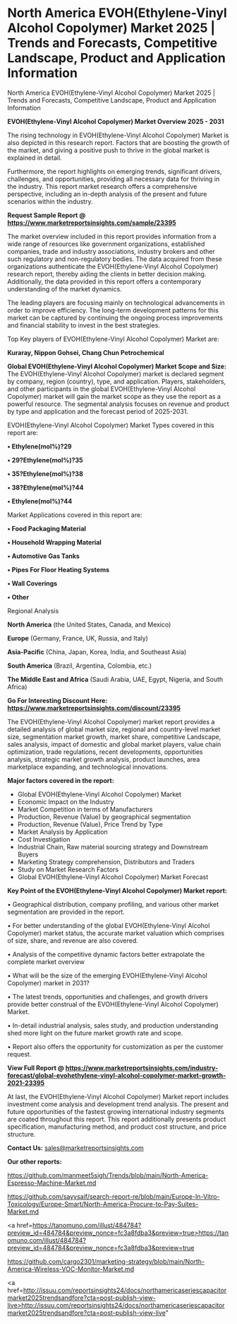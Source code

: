 # North America EVOH(Ethylene-Vinyl Alcohol Copolymer) Market 2025 | Trends and Forecasts, Competitive Landscape, Product and Application Information
North America EVOH(Ethylene-Vinyl Alcohol Copolymer) Market 2025 | Trends and Forecasts, Competitive Landscape, Product and Application Information

<Strong> EVOH(Ethylene-Vinyl Alcohol Copolymer) Market Overview 2025 - 2031</strong>

The rising technology in EVOH(Ethylene-Vinyl Alcohol Copolymer) Market is also depicted in this research report. Factors that are boosting the growth of the market, and giving a positive push to thrive in the global market is explained in detail.

Furthermore, the report highlights on emerging trends, significant drivers, challenges, and opportunities, providing all necessary data for thriving in the industry. This report market research offers a comprehensive perspective, including an in-depth analysis of the present and future scenarios within the industry.

<strong>Request Sample Report @ <a href=https://www.marketreportsinsights.com/sample/23395>https://www.marketreportsinsights.com/sample/23395</a></strong>

The market overview included in this report provides information from a wide range of resources like government organizations, established companies, trade and industry associations, industry brokers and other such regulatory and non-regulatory bodies. The data acquired from these organizations authenticate the EVOH(Ethylene-Vinyl Alcohol Copolymer) research report, thereby aiding the clients in better decision making. Additionally, the data provided in this report offers a contemporary understanding of the market dynamics.

The leading players are focusing mainly on technological advancements in order to improve efficiency. The long-term development patterns for this market can be captured by continuing the ongoing process improvements and financial stability to invest in the best strategies.

Top Key players of EVOH(Ethylene-Vinyl Alcohol Copolymer) Market are:

<strong>Kuraray, Nippon Gohsei, Chang Chun Petrochemical</strong>

<strong><b>Global EVOH(Ethylene-Vinyl Alcohol Copolymer) Market Scope and Size:</b></strong>
The EVOH(Ethylene-Vinyl Alcohol Copolymer) market is declared segment by company, region (country), type, and application. Players, stakeholders, and other participants in the global EVOH(Ethylene-Vinyl Alcohol Copolymer) market will gain the market scope as they use the report as a powerful resource. The segmental analysis focuses on revenue and product by type and application and the forecast period of 2025-2031.

EVOH(Ethylene-Vinyl Alcohol Copolymer) Market Types covered in this report are:

<strong>• Ethylene(mol%)?29

• 29?Ethylene(mol%)?35

• 35?Ethylene(mol%)?38

• 38?Ethylene(mol%)?44

• Ethylene(mol%)?44</strong>

Market Applications covered in this report are:

<strong>• Food Packaging Material

• Household Wrapping Material

• Automotive Gas Tanks

• Pipes For Floor Heating Systems

• Wall Coverings

• Other</strong> 

Regional Analysis

<strong>North America</strong> (the United States, Canada, and Mexico)

<strong>Europe</strong> (Germany, France, UK, Russia, and Italy)

<strong>Asia-Pacific</strong> (China, Japan, Korea, India, and Southeast Asia)

<strong>South America</strong> (Brazil, Argentina, Colombia, etc.)

<strong>The Middle East and Africa</strong> (Saudi Arabia, UAE, Egypt, Nigeria, and South Africa)

<strong>Go For Interesting Discount Here: <a href=https://www.marketreportsinsights.com/discount/23395>https://www.marketreportsinsights.com/discount/23395</a></strong>

The EVOH(Ethylene-Vinyl Alcohol Copolymer) market report provides a detailed analysis of global market size, regional and country-level market size, segmentation market growth, market share, competitive Landscape, sales analysis, impact of domestic and global market players, value chain optimization, trade regulations, recent developments, opportunities analysis, strategic market growth analysis, product launches, area marketplace expanding, and technological innovations.

<strong><b>Major factors covered in the report:</b></strong>
<ul>
  <li>Global EVOH(Ethylene-Vinyl Alcohol Copolymer) Market </li>
  <li>Economic Impact on the Industry</li>
  <li>Market Competition in terms of Manufacturers</li>
  <li>Production, Revenue (Value) by geographical segmentation</li>
  <li>Production, Revenue (Value), Price Trend by Type</li>
  <li>Market Analysis by Application</li>
  <li>Cost Investigation</li>
  <li>Industrial Chain, Raw material sourcing strategy and Downstream Buyers</li>
  <li>Marketing Strategy comprehension, Distributors and Traders</li>
  <li>Study on Market Research Factors</li>
  <li>Global EVOH(Ethylene-Vinyl Alcohol Copolymer) Market Forecast</li>
</ul>

<strong><b>Key Point of the EVOH(Ethylene-Vinyl Alcohol Copolymer) Market report:</b></strong>

• Geographical distribution, company profiling, and various other market segmentation are provided in the report.

• For better understanding of the global EVOH(Ethylene-Vinyl Alcohol Copolymer) market status, the accurate market valuation which comprises of size, share, and revenue are also covered.

• Analysis of the competitive dynamic factors better extrapolate the complete market overview

• What will be the size of the emerging EVOH(Ethylene-Vinyl Alcohol Copolymer) market in 2031?

• The latest trends, opportunities and challenges, and growth drivers provide better construal of the EVOH(Ethylene-Vinyl Alcohol Copolymer) Market.

• In-detail industrial analysis, sales study, and production understanding shed more light on the future market growth rate and scope.

• Report also offers the opportunity for customization as per the customer request.

<strong><b>View Full Report @ <a href=https://www.marketreportsinsights.com/industry-forecast/global-evohethylene-vinyl-alcohol-copolymer-market-growth-2021-23395>https://www.marketreportsinsights.com/industry-forecast/global-evohethylene-vinyl-alcohol-copolymer-market-growth-2021-23395</a></b></strong>


At last, the EVOH(Ethylene-Vinyl Alcohol Copolymer) Market report includes investment come analysis and development trend analysis. The present and future opportunities of the fastest growing international industry segments are coated throughout this report. This report additionally presents product specification, manufacturing method, and product cost structure, and price structure.

<strong>Contact Us:</strong>
sales@marketreportsinsights.com

<strong>Our other reports:</strong>

<a href=https://github.com/manmeet5sigh/Trends/blob/main/North-America-Espresso-Machine-Market.md>https://github.com/manmeet5sigh/Trends/blob/main/North-America-Espresso-Machine-Market.md</a>

<a href=https://github.com/sayysaif/search-report-re/blob/main/Europe-In-Vitro-Toxicology/Europe-Smart/North-America-Procure-to-Pay-Suites-Market.md>https://github.com/sayysaif/search-report-re/blob/main/Europe-In-Vitro-Toxicology/Europe-Smart/North-America-Procure-to-Pay-Suites-Market.md</a>

<a href=https://tanomuno.com/illust/484784?preview_id=484784&preview_nonce=fc3a8fdba3&preview=true>https://tanomuno.com/illust/484784?preview_id=484784&preview_nonce=fc3a8fdba3&preview=true</a>

<a href=https://github.com/cargo2301/marketing-strategy/blob/main/North-America-Wireless-VOC-Monitor-Market.md>https://github.com/cargo2301/marketing-strategy/blob/main/North-America-Wireless-VOC-Monitor-Market.md</a>

<a href=http://issuu.com/reportsinsights24/docs/northamericaseriescapacitormarket2025trendsandfore?cta=post-publish-view-live>http://issuu.com/reportsinsights24/docs/northamericaseriescapacitormarket2025trendsandfore?cta=post-publish-view-live</a>"
